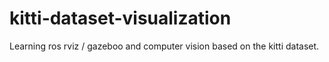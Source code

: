 # kitti-dataset-visualization
Learning ros rviz / gazeboo and computer vision based on the kitti dataset.
